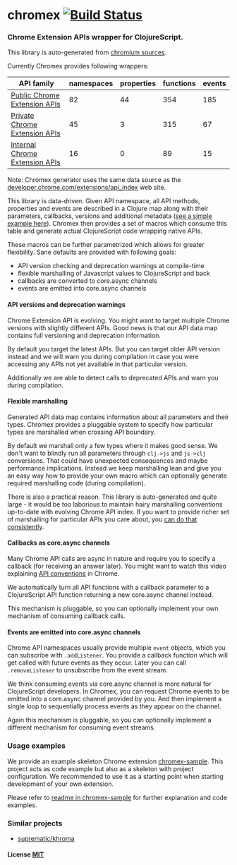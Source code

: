 # chromex [![Build Status](https://travis-ci.org/binaryage/chromex.svg)](https://travis-ci.org/binaryage/chromex)

### Chrome Extension APIs wrapper for ClojureScript.

This library is auto-generated from [chromium sources](https://www.chromium.org/developers).

Currently Chromex provides following wrappers:

| API family | namespaces | properties | functions | events |
| --- | --- | --- | --- | --- |
| [Public Chrome Extension APIs](src/exts) | 82 | 44 | 354 | 185 |
| [Private Chrome Extension APIs](src/exts_private) | 45 | 3 | 315 | 67 |
| [Internal Chrome Extension APIs](src/exts_internal) | 16 | 0 | 89 | 15 |

Note: Chromex generator uses the same data source as the [developer.chrome.com/extensions/api_index](https://developer.chrome.com/extensions/api_index) web site.

This library is data-driven. Given API namespace, all API methods, properties and events are described in a Clojure map
along with their parameters, callbacks, versions and additional metadata ([see a simple example here](src/exts/chromex/context_menus.clj#L71)).
Chromex then provides a set of macros which consume this table and generate actual ClojureScript code wrapping native APIs.

These macros can be further parametrized which allows for greater flexibility. Sane defaults
are provided with following goals:

  * API version checking and deprecation warnings at compile-time
  * flexible marshalling of Javascript values to ClojureScript and back
  * callbacks are converted to core.async channels
  * events are emitted into core.async channels

#### API versions and deprecation warnings

Chrome Extension API is evolving. You might want to target multiple Chrome versions with slightly
different APIs. Good news is that our API data map contains full versioning and deprecation information.

By default you target the latest APIs. But you can target older API version instead and
we will warn you during compilation in case you were accessing any APIs not yet available in that particular version.

Additionally we are able to detect calls to deprecated APIs and warn you during compilation.

#### Flexible marshalling

Generated API data map contains information about all parameters and their types. Chromex provides a pluggable system
to specify how particular types are marshalled when crossing API boundary.

By default we marshall only a few types where it makes good sense. We don't want to blindly run all
parameters through `clj->js` and `js->clj` conversions. That could have unexpected consequences and maybe
performance implications. Instead we keep marshalling lean and give you an easy way how to provide your own macro which
can optionally generate required marshalling code (during compilation).

There is also a practical reason. This library is auto-generated and quite large - it would be too laborious to maintain
hairy marshalling conventions up-to-date with evolving Chrome API index. If you want to provide richer set of
marshalling for particular APIs you care about, you [can do that consistently](src/lib/chromex_lib/marshalling.clj).

#### Callbacks as core.async channels

Many Chrome API calls are async in nature and require you to specify a callback (for receiving an answer later).
You might want to watch this video explaining [API conventions](https://www.youtube.com/watch?v=bmxr75CV36A) in Chrome.

We automatically turn all API functions with a callback parameter to a ClojureScript API function returning a new core.async channel instead.

This mechanism is pluggable, so you can optionally implement your own mechanism of consuming callback calls.

#### Events are emitted into core.async channels

Chrome API namespaces usually provide multiple `event` objects, which you can subscribe with `.addListener`.
You provide a callback function which will get called with future events as they occur. Later you can call `.removeListener`
to unsubscribe from the event stream.

We think consuming events via core.async channel is more natural for ClojureScript developers.
In Chromex, you can request Chrome events to be emitted into a core.async channel provided by you.
And then implement a single loop to sequentially process events as they appear on the channel.

Again this mechanism is pluggable, so you can optionally implement a different mechanism for consuming event streams.

### Usage examples

We provide an example skeleton Chrome extension [chromex-sample](https://github.com/binaryage/chromex-sample). This project
acts as code example but also as a skeleton with project configuration. We recommended to use it as a starting point when
starting development of your own extension.

Please refer to [readme in chromex-sample](https://github.com/binaryage/chromex-sample) for further explanation and code examples.


### Similar projects

  * [suprematic/khroma](https://github.com/suprematic/khroma)

#### License [MIT](license.txt)
